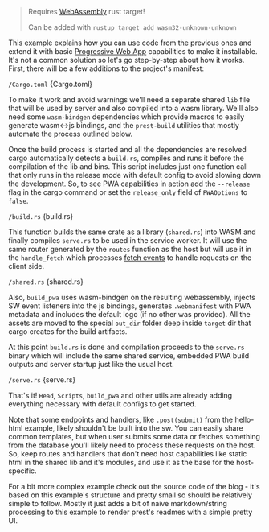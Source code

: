 > Requires [WebAssembly](https://webassembly.org/) rust target!
>
> Can be added with `rustup target add wasm32-unknown-unknown`

This example explains how you can use code from the previous ones and extend it with basic [Progressive Web App](https://web.dev/what-are-pwas/) capabilities to make it installable. It's not a common solution so let's go step-by-step about how it works. First, there will be a few additions to the project's manifest:

`/Cargo.toml`
{Cargo.toml}

To make it work and avoid warnings we'll need a separate shared `lib` file that will be used by server and also compiled into a wasm library. We'll also need some `wasm-bindgen` dependencies which provide macros to easily generate wasm<->js bindings, and the `prest-build` utilities that mostly automate the process outlined below.

Once the build process is started and all the dependencies are resolved cargo automatically detects a `build.rs`, compiles and runs it before the compilation of the lib and bins. This script includes just one function call that only runs in the release mode with default config to avoid slowing down the development. So, to see PWA capabilities in action add the `--release` flag in the cargo command or set the `release_only` field of `PWAOptions` to `false`.

`/build.rs`
{build.rs}

This function builds the same crate as a library (`shared.rs`) into WASM and finally compiles `serve.rs` to be used in the service worker. It will use the same router generated by the `routes` function as the host but will use it in the `handle_fetch` which processes [fetch events](https://developer.mozilla.org/en-US/docs/Web/API/FetchEvent) to handle requests on the client side.

`/shared.rs`
{shared.rs}

Also, `build_pwa` uses wasm-bindgen on the resulting webassembly, injects SW event listeners into the js bindings, generates `.webmanifest` with PWA metadata and includes the default logo (if no other was provided). All the assets are moved to the special `out_dir` folder deep inside `target` dir that cargo creates for the build artifacts.

At this point `build.rs` is done and compilation proceeds to the `serve.rs` binary which will include the same shared service, embedded PWA build outputs and server startup just like the usual host. 

`/serve.rs`
{serve.rs}

That's it! `Head`, `Scripts`, `build_pwa` and other utils are already adding everything necessary with default configs to get started.

Note that some endpoints and handlers, like `.post(submit)` from the hello-html example, likely shouldn't be built into the sw. You can easily share common templates, but when user submits some data or fetches something from the database you'll likely need to process these requests on the host. So, keep routes and handlers that don't need host capabilities like static html in the shared lib and it's modules, and use it as the base for the host-specific. 

For a bit more complex example check out the source code of the blog - it's based on this example's structure and pretty small so should be relatively simple to follow. Mostly it just adds a bit of naive markdown/string processing to this example to render prest's readmes with a simple pretty UI.